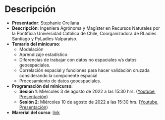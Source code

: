 # Descripción

* **Presentador**: Stephanie Orellana
* **Descripción**: Ingeniera Agrónoma y Magíster en Recursos Naturales por la Pontificia Universidad Católica de Chile, Coorganizadora de RLadies Santiago y PyLadies Valparaíso.
* **Temario del minicurso**:
     * Modelación
     * Aprendizaje estadístico
     * Diferencias de trabajar con datos no espaciales v/s datos geoespaciales.
     * Correlación espacial y funciones para hacer validación cruzada considerando la componente espacial
     * Procesamiento de datos geoespaciales.
* **Programación del minicurso**:
     * **Sesión 1**: Miércoles 3 de agosto de 2022 a las 15:30 hrs. ([Youtube](https://www.youtube.com/watch?v=smUXmguUiow&t=37s&ab_channel=SociedadChilenadeEstad%C3%ADstica), [Presentación]())
     * **Sesión 2**: Miércoles 10 de agosto de 2022 a las 15:30 hrs.  ([Youtube](https://www.youtube.com/watch?v=smUXmguUiow&t=37s&ab_channel=SociedadChilenadeEstad%C3%ADstica), [Presentación]())
* **Marerial del curso**: [link]()